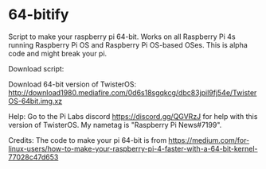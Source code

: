 # 64-bitify
Script to make your raspberry pi 64-bit. Works on all Raspberry Pi 4s running Raspberry Pi OS and Raspberry Pi OS-based OSes. This is alpha code and might break your pi. 

Download script: 

Download 64-bit version of TwisterOS: http://download1980.mediafire.com/0d6s18sgqkcg/dbc83jpil9fj54e/TwisterOS-64bit.img.xz

Help: Go to the Pi Labs discord https://discord.gg/QGVRzJ for help with this version of TwisterOS. My nametag is "Raspberry Pi News#7199".

Credits: The code to make your pi 64-bit is from https://medium.com/for-linux-users/how-to-make-your-raspberry-pi-4-faster-with-a-64-bit-kernel-77028c47d653

